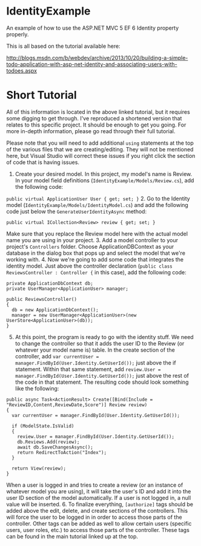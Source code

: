 IdentityExample
===============
An example of how to use the ASP.NET MVC 5 EF 6 Identity property properly.

This is all based on the tutorial available here:

http://blogs.msdn.com/b/webdev/archive/2013/10/20/building-a-simple-todo-application-with-asp-net-identity-and-associating-users-with-todoes.aspx

Short Tutorial
==============
All of this information is located in the above linked tutorial, but it requires some digging to get through. I've reproduced a shortened version that relates to this specific project. It should be enough to get you going. For more in-depth information, please go read through their full tutorial. 

Please note that you will need to add additional `using` statements at the top of the various files that we are creating/editing. They will not be mentioned here, but Visual Studio will correct these issues if you right click the section of code that is having issues.

1. Create your desired model. In this project, my model's name is Review. In your model field definitions (`IdentityExample/Models/Review.cs`), add the following code:

  `public virtual ApplicationUser User { get; set; }`
2. Go to the Identity model (`IdentityExample/Models/IdentityModel.cs`) and add the following code just below the `GenerateUserIdentityAsync` method:

  `public virtual ICollection<Review> review { get; set; }`
  
  Make sure that you replace the Review model here with the actual model name you are using in your project.
3. Add a model controller to your project's `Controllers` folder. Choose ApplicationDBContext as your database in the dialog box that pops up and select the model that we're working with.
4. Now we're going to add some code that integrates the identity model. Just above the controller declaration (`public class ReviewsController : Controller {` in this case), add the following code:
  ```
  private ApplicationDbContext db;
  private UserManager<ApplicationUser> manager;

  public ReviewsController()
  {
    db = new ApplicationDbContext();
    manager = new UserManager<ApplicationUser>(new UserStore<ApplicationUser>(db));
  }
  ```
5. At this point, the program is ready to go with the identity stuff. We need to change the controller so that it adds the user ID to the Review (or whatever your model name is) table. In the create section of the controller, add `var currentUser = manager.FindById(User.Identity.GetUserId());` just above the if statement. Within that same statement, add `review.User = manager.FindById(User.Identity.GetUserId());` just above the rest of the code in that statement. The resulting code should look something like the following:
  ```
  public async Task<ActionResult> Create([Bind(Include = "ReviewID,Content,ReviewDate,Score")] Review review)
  {
    var currentUser = manager.FindById(User.Identity.GetUserId());
  
    if (ModelState.IsValid)
    {
      review.User = manager.FindById(User.Identity.GetUserId());
      db.Reviews.Add(review);
      await db.SaveChangesAsync();
      return RedirectToAction("Index");
    }
  
    return View(review);
  }
  ```
When a user is logged in and tries to create a review (or an instance of whatever model you are using), it will take the user's ID and add it into the user ID section of the model automatically. If a user is not logged in, a null value will be inserted.
6. To finalize everything, `[authorize]` tags should be added above the edit, delete, and create sections of the controllers. This will force the user to be logged in in order to access those parts of the controller. Other tags can be added as well to allow certain users (specific users, user roles, etc.) to access those parts of the controller. These tags can be found in the main tutorial linked up at the top.
